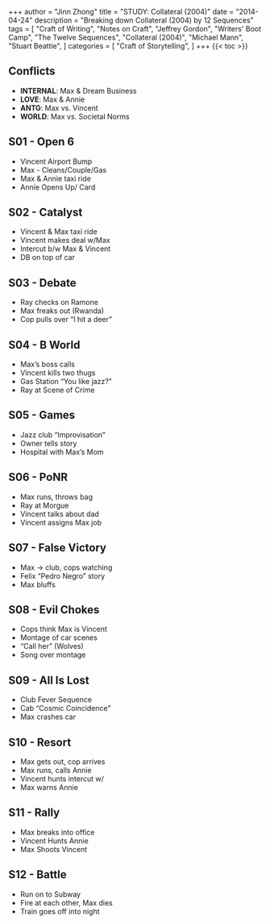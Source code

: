 +++
author = "Jinn Zhong"
title = "STUDY: Collateral (2004)"
date = "2014-04-24"
description = "Breaking down Collateral (2004) by 12 Sequences"
tags = [
    "Craft of Writing",
    "Notes on Craft",
    "Jeffrey Gordon",
    "Writers' Boot Camp",
    "The Twelve Sequences",
    "Collateral (2004)",
    "Michael Mann",
    "Stuart Beattie",
]
categories = [
    "Craft of Storytelling",
]
+++
{{< toc >}}

## Conflicts
* **INTERNAL**: Max & Dream Business
* **LOVE**: Max & Annie
* **ANTG**: Max vs. Vincent
* **WORLD**: Max vs. Societal Norms

## S01 - Open 6	
* Vincent Airport Bump
* Max - Cleans/Couple/Gas
* Max & Annie taxi ride
* Annie Opens Up/ Card
## S02 - Catalyst	
* Vincent & Max taxi ride
* Vincent makes deal w/Max
* Intercut b/w Max & Vincent
* DB on top of car
## S03 - Debate	
* Ray checks on Ramone
* Max freaks out (Rwanda)
* Cop pulls over “I hit a deer”	
## S04 - B World	
* Max’s boss calls
* Vincent kills two thugs
* Gas Station “You like jazz?”
* Ray at Scene of Crime
## S05 - Games	
* Jazz club “Improvisation”
* Owner tells story
* Hospital with Max’s Mom	
## S06 - PoNR	
* Max runs, throws bag
* Ray at Morgue
* Vincent talks about dad
* Vincent assigns Max job
## S07 - False Victory	
* Max -> club, cops watching
* Felix “Pedro Negro” story
* Max bluffs	
## S08 - Evil Chokes	
* Cops think Max is Vincent
* Montage of car scenes
* “Call her” (Wolves)
* Song over montage
## S09 - All Is Lost	
* Club Fever Sequence
* Cab “Cosmic Coincidence”
* Max crashes car	
## S10 - Resort	
* Max gets out, cop arrives
* Max runs, calls Annie
* Vincent hunts intercut w/
* Max warns Annie
## S11 - Rally	
* Max breaks into office
* Vincent Hunts Annie
* Max Shoots Vincent	
## S12 - Battle	
* Run on to Subway
* Fire at each other, Max dies
* Train goes off into night	

